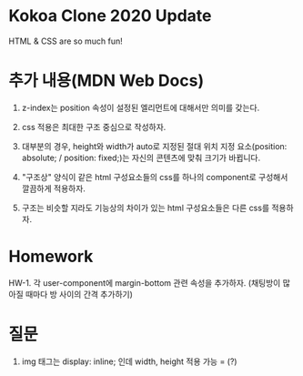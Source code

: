 # Kokoa Clone 2020 Update

HTML & CSS are so much fun!

# 추가 내용(MDN Web Docs)

1. z-index는 position 속성이 설정된 엘리먼트에 대해서만 의미를 갖는다.

2. css 적용은 최대한 구조 중심으로 작성하자.

3. 대부분의 경우, height와 width가 auto로 지정된 절대 위치 지정 요소(position: absolute; / position: fixed;)는 자신의 콘텐츠에 맞춰 크기가 바뀝니다.

4. "구조상" 양식이 같은 html 구성요소들의 css를 하나의 component로 구성해서 깔끔하게 적용하자.

5. 구조는 비슷할 지라도 기능상의 차이가 있는 html 구성요소들은 다른 css를 적용하자.

# Homework

HW-1. 각 user-component에 margin-bottom 관련 속성을 추가하자.
(채팅방이 많아질 때마다 방 사이의 간격 추가하기)

# 질문

1. img 태그는 display: inline; 인데 width, height 적용 가능 = (?)
